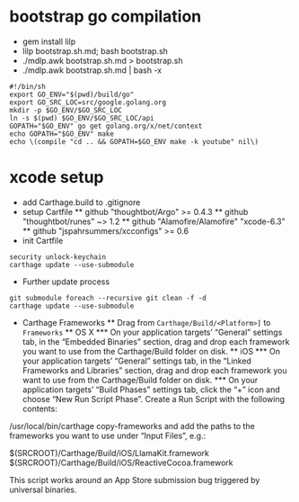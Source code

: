 # bootstrap go compilation
* gem install lilp
*  lilp bootstrap.sh.md; bash bootstrap.sh
* ./mdlp.awk bootstrap.sh.md > bootstrap.sh
* ./mdlp.awk bootstrap.sh.md | bash -x
```
#!/bin/sh
export GO_ENV="$(pwd)/build/go"
export GO_SRC_LOC=src/google.golang.org
mkdir -p $GO_ENV/$GO_SRC_LOC
ln -s $(pwd) $GO_ENV/$GO_SRC_LOC/api
GOPATH="$GO_ENV" go get golang.org/x/net/context
echo GOPATH="$GO_ENV" make
echo \(compile "cd .. && GOPATH=$GO_ENV make -k youtube" nil\)
```
# xcode setup
* add Carthage.build to .gitignore
* setup Cartfile
** github "thoughtbot/Argo" >= 0.4.3
** github "thoughtbot/runes" ~> 1.2
** github "Alamofire/Alamofire" "xcode-6.3"
** github "jspahrsummers/xcconfigs" >= 0.6
* init Cartfile
```
security unlock-keychain
carthage update --use-submodule
```
* Further update process
```
git submodule foreach --recursive git clean -f -d
carthage update --use-submodule
```
* Carthage Frameworks
** Drag from `Carthage/Build/<Platform>]` to `Frameworks`
** OS X
*** On your application targets’ “General” settings tab, in the “Embedded Binaries” section, drag and drop each framework you want to use from the Carthage/Build folder on disk.
** iOS
*** On your application targets’ “General” settings tab, in the “Linked Frameworks and Libraries” section, drag and drop each framework you want to use from the Carthage/Build folder on disk.
*** On your application targets’ “Build Phases” settings tab, click the “+” icon and choose “New Run Script Phase”. Create a Run Script with the following contents:

/usr/local/bin/carthage copy-frameworks
and add the paths to the frameworks you want to use under “Input Files”, e.g.:

$(SRCROOT)/Carthage/Build/iOS/LlamaKit.framework
$(SRCROOT)/Carthage/Build/iOS/ReactiveCocoa.framework

This script works around an App Store submission bug triggered by universal binaries.
